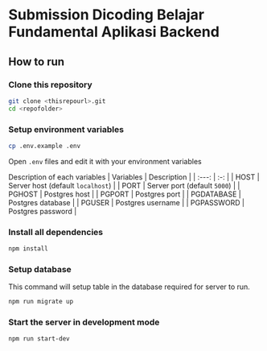 # Submission Dicoding Belajar Fundamental Aplikasi Backend

## How to run

### Clone this repository

```bash
git clone <thisrepourl>.git
cd <repofolder>
```

### Setup environment variables

```bash
cp .env.example .env
```
Open `.env` files and edit it with your environment variables


Description of each variables
| Variables | Description |
| :---: | :-: |
| HOST | Server host (default `localhost`) |
| PORT | Server port (default `5000`) |
| PGHOST | Postgres host |
| PGPORT | Postgres port |
| PGDATABASE | Postgres database |
| PGUSER | Postgres username |
| PGPASSWORD | Postgres password |

### Install all dependencies
```bash
npm install
```

### Setup database
This command will setup table in the database required for server to run.
```bash
npm run migrate up
```

### Start the server in development mode
```
npm run start-dev
```
